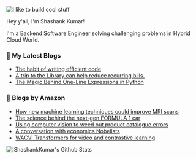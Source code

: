 ![I like to build cool stuff](https://res.cloudinary.com/dt8g3rhcy/image/upload/v1595929574/i_like_to_build_cool_shit._1_nzbwjh.png)

Hey y'all, I'm Shashank Kumar! 

I'm a Backend Software Engineer solving challenging problems in Hybrid Cloud World.

### 📕 My Latest Blogs
<!-- BLOG-POST-LIST:START -->
- [The habit of writing efficient code](https://medium.com/@ishashankkumar/the-habit-of-writing-efficient-code-153b05f04269?source=rss-d24dda280d5f------2)
- [A trip to the Library can help reduce recurring bills.](https://medium.com/swlh/a-trip-to-the-library-can-help-reduce-recurring-bills-23bca495cdf5?source=rss-d24dda280d5f------2)
- [The Magic Behind One-Line Expressions in Python](https://medium.com/swlh/the-magic-behind-one-line-expressions-in-python-816c10180c5c?source=rss-d24dda280d5f------2)
<!-- BLOG-POST-LIST:END -->

### 📕 Blogs by Amazon
<!-- AMAZON-BLOG-POST-LIST:START -->
- [How new machine learning techniques could improve MRI scans](https://www.amazon.science/research-awards/success-stories/how-new-machine-learning-techniques-could-improve-mri-machine-images)
- [The science behind the next-gen FORMULA 1 car](https://www.amazon.science/latest-news/the-science-behind-the-next-gen-2022-F1-car)
- [Using computer vision to weed out product catalogue errors](https://www.amazon.science/blog/using-computer-vision-to-weed-out-product-catalogue-errors)
- [A conversation with economics Nobelists](https://www.amazon.science/latest-news/a-conversation-with-economics-nobelists-on-experimental-design)
- [WACV: Transformers for video and contrastive learning](https://www.amazon.science/blog/wacv-transformer-models-for-video-and-contrastive-learning)
<!-- AMAZON-BLOG-POST-LIST:END -->



<img align="center" alt="iShashankKumar's Github Stats" src="https://github-readme-stats.vercel.app/api?username=ishashankkumar&show_icons=true&hide_border=true" />
